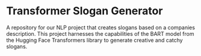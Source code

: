 # Transformer Slogan Generator
A repository for our NLP project that creates slogans based on a companies description.
This project harnesses the capabilities of the BART model from the Hugging Face Transformers library to generate creative and catchy slogans.

 
